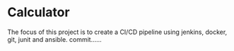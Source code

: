 # Calculator
The focus of this project is to create a CI/CD pipeline using jenkins, docker, git, junit and ansible. commit......
